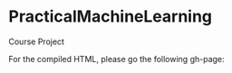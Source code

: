 # PracticalMachineLearning
Course Project

For the compiled HTML, please go the following gh-page: 
